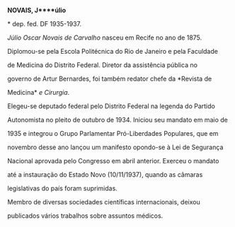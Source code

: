 **NOVAIS, J****úlio**



\* dep. fed. DF 1935-1937.



*Júlio Oscar Novais de Carvalho* nasceu em Recife no ano de 1875.



Diplomou-se pela Escola Politécnica do Rio de Janeiro e pela Faculdade

de Medicina do Distrito Federal. Diretor da assistência pública no

governo de Artur Bernardes, foi também redator chefe da *Revista de

Medicina* *e Cirurgia*.



Elegeu-se deputado federal pelo Distrito Federal na legenda do Partido

Autonomista no pleito de outubro de 1934. Iniciou seu mandato em maio de

1935 e integrou o Grupo Parlamentar Pró-Liberdades Populares, que em

novembro desse ano lançou um manifesto opondo-se à Lei de Segurança

Nacional aprovada pelo Congresso em abril anterior. Exerceu o mandato

até a instauração do Estado Novo (10/11/1937), quando as câmaras

legislativas do país foram suprimidas.



Membro de diversas sociedades científicas internacionais, deixou

publicados vários trabalhos sobre assuntos médicos.



